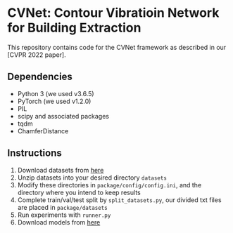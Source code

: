 # CVNet: Contour Vibratioin Network for Building Extraction #

This repository contains code for the CVNet framework as described in our [CVPR 2022 paper].

## Dependencies
- Python 3 (we used v3.6.5)
- PyTorch (we used v1.2.0)
- PIL
- scipy and associated packages
- tqdm
- ChamferDistance

## Instructions
1. Download datasets from [here](https://drive.google.com/file/d/1Ug4HuH7wHH6xbKB-UHxyDlJHcmLQTroL/view?usp=sharing)
1. Unzip datasets into your desired directory `datasets`
1. Modify these directories in `package/config/config.ini`, and the directory where you intend to keep results
1. Complete train/val/test split by `split_datasets.py`, our divided txt files are placed in `package/datasets`
1. Run experiments with `runner.py` 
1. Download models from [here](https://drive.google.com/file/d/132_AnOKSc5jC1s2qnBRBjLxxzlXlMv60/view?usp=sharing)
